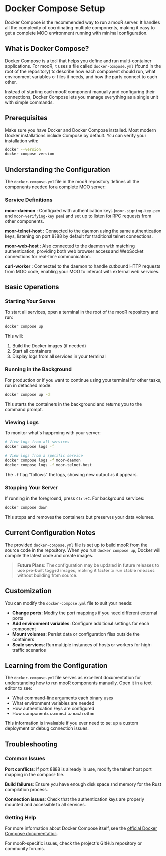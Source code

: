 # Docker Compose Setup

Docker Compose is the recommended way to run a mooR server. It handles all the complexity of coordinating multiple components, making it easy to get a complete MOO environment running with minimal configuration.

## What is Docker Compose?

Docker Compose is a tool that helps you define and run multi-container applications. For mooR, it uses a file called `docker-compose.yml` (found in the root of the repository) to describe how each component should run, what environment variables or files it needs, and how the parts connect to each other.

Instead of starting each mooR component manually and configuring their connections, Docker Compose lets you manage everything as a single unit with simple commands.

## Prerequisites

Make sure you have Docker and Docker Compose installed. Most modern Docker installations include Compose by default. You can verify your installation with:

```bash
docker --version
docker compose version
```

## Understanding the Configuration

The `docker-compose.yml` file in the mooR repository defines all the components needed for a complete MOO server:

### Service Definitions

**moor-daemon**
: Configured with authentication keys (`moor-signing-key.pem` and `moor-verifying-key.pem`) and set up to listen for RPC requests from other components.

**moor-telnet-host**
: Connected to the daemon using the same authentication keys, listening on port 8888 by default for traditional telnet connections.

**moor-web-host**
: Also connected to the daemon with matching authentication, providing both web browser access and WebSocket connections for real-time communication.

**curl-worker**
: Connected to the daemon to handle outbound HTTP requests from MOO code, enabling your MOO to interact with external web services.

## Basic Operations

### Starting Your Server

To start all services, open a terminal in the root of the mooR repository and run:

```bash
docker compose up
```

This will:
1. Build the Docker images (if needed)
2. Start all containers
3. Display logs from all services in your terminal

### Running in the Background

For production or if you want to continue using your terminal for other tasks, run in detached mode:

```bash
docker compose up -d
```

This starts the containers in the background and returns you to the command prompt.

### Viewing Logs

To monitor what's happening with your server:

```bash
# View logs from all services
docker compose logs -f

# View logs from a specific service
docker compose logs -f moor-daemon
docker compose logs -f moor-telnet-host
```

The `-f` flag "follows" the logs, showing new output as it appears.

### Stopping Your Server

If running in the foreground, press `Ctrl+C`. For background services:

```bash
docker compose down
```

This stops and removes the containers but preserves your data volumes.

## Current Configuration Notes

The provided `docker-compose.yml` file is set up to build mooR from the source code in the repository. When you run `docker compose up`, Docker will compile the latest code and create images.

> **Future Plans**: The configuration may be updated in future releases to use pre-built tagged images, making it faster to run stable releases without building from source.

## Customization

You can modify the `docker-compose.yml` file to suit your needs:

- **Change ports**: Modify the port mappings if you need different external ports
- **Add environment variables**: Configure additional settings for each component
- **Mount volumes**: Persist data or configuration files outside the containers
- **Scale services**: Run multiple instances of hosts or workers for high-traffic scenarios

## Learning from the Configuration

The `docker-compose.yml` file serves as excellent documentation for understanding how to run mooR components manually. Open it in a text editor to see:

- What command-line arguments each binary uses
- What environment variables are needed
- How authentication keys are configured
- How components connect to each other

This information is invaluable if you ever need to set up a custom deployment or debug connection issues.

## Troubleshooting

### Common Issues

**Port conflicts**: If port 8888 is already in use, modify the telnet host port mapping in the compose file.

**Build failures**: Ensure you have enough disk space and memory for the Rust compilation process.

**Connection issues**: Check that the authentication keys are properly mounted and accessible to all services.

### Getting Help

For more information about Docker Compose itself, see the [official Docker Compose documentation](https://docs.docker.com/compose/).

For mooR-specific issues, check the project's GitHub repository or community forums.
